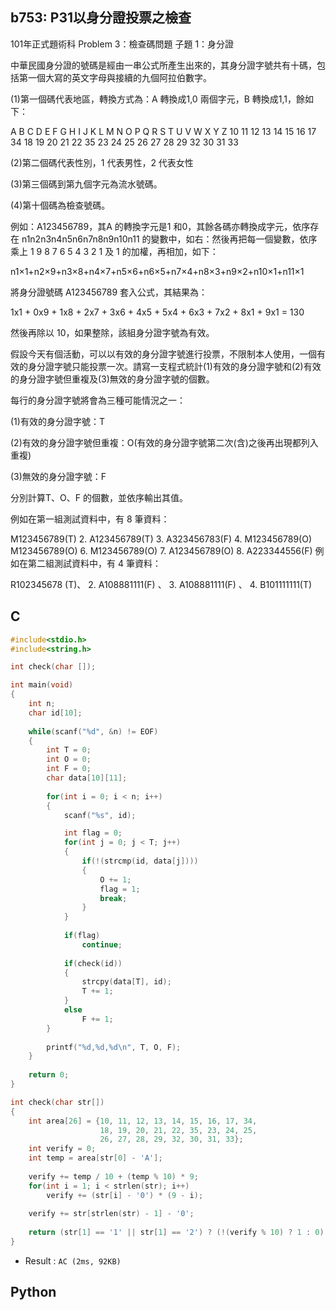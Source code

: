 ## b753: P31以身分證投票之檢查
101年正式題術科 Problem 3：檢查碼問題 子題 1：身分證

中華民國身分證的號碼是經由一串公式所產生出來的，其身分證字號共有十碼，包括第一個大寫的英文字母與接續的九個阿拉伯數字。

(1)第一個碼代表地區，轉換方式為：A 轉換成1,0 兩個字元，B 轉換成1,1，餘如下：

A  B  C  D  E  F  G  H  I  J  K  L  M  N  O  P  Q  R  S  T  U  V  W  X  Y  Z
10 11 12 13 14 15 16 17 34 18 19 20 21 22 35 23 24 25 26 27 28 29 32 30 31 33

(2)第二個碼代表性別，1 代表男性，2 代表女性

(3)第三個碼到第九個字元為流水號碼。

(4)第十個碼為檢查號碼。

例如：A123456789，其A 的轉換字元是1 和0，其餘各碼亦轉換成字元，依序存在 n1n2n3n4n5n6n7n8n9n10n11 的變數中，如右：然後再把每一個變數，依序乘上 1 9 8 7 6 5 4 3 2 1 及 1 的加權，再相加，如下：

n1×1+n2×9+n3×8+n4×7+n5×6+n6×5+n7×4+n8×3+n9×2+n10×1+n11×1

將身分證號碼 A123456789 套入公式，其結果為：

1x1 + 0x9 + 1x8 + 2x7 + 3x6 + 4x5 + 5x4 + 6x3 + 7x2 + 8x1 + 9x1 = 130

然後再除以 10，如果整除，該組身分證字號為有效。

假設今天有個活動，可以以有效的身分證字號進行投票，不限制本人使用，一個有效的身分證字號只能投票一次。請寫一支程式統計(1)有效的身分證字號和(2)有效的身分證字號但重複及(3)無效的身分證字號的個數。

每行的身分證字號將會為三種可能情況之一：

(1)有效的身分證字號：T

(2)有效的身分證字號但重複：O(有效的身分證字號第二次(含)之後再出現都列入重複)

(3)無效的身分證字號：F

分別計算T、O、F 的個數，並依序輸出其值。

例如在第一組測試資料中，有 8 筆資料：

M123456789(T) 2. A123456789(T) 3. A323456783(F)          4. M123456789(O)
M123456789(O) 6. M123456789(O) 7. A123456789(O)          8. A223344556(F)
例如在第二組測試資料中，有 4 筆資料：

R102345678 (T)、 2. A108881111(F) 、 3. A108881111(F) 、   4. B101111111(T)

## C
```C
#include<stdio.h>
#include<string.h>

int check(char []);

int main(void)
{
	int n;
	char id[10];
	
	while(scanf("%d", &n) != EOF)
	{
		int T = 0;
		int O = 0;
		int F = 0;
		char data[10][11];
			
		for(int i = 0; i < n; i++)
		{
			scanf("%s", id);

			int flag = 0;
			for(int j = 0; j < T; j++)
			{
				if(!(strcmp(id, data[j])))
				{
					O += 1;
					flag = 1;
					break;
				}
			}
			
			if(flag)
				continue;
			
			if(check(id))
			{
				strcpy(data[T], id);
				T += 1;
			}
			else
				F += 1;
		}
		
		printf("%d,%d,%d\n", T, O, F);
	}
	
	return 0;
}

int check(char str[])
{
	int area[26] = {10, 11, 12, 13, 14, 15, 16, 17, 34,
	            	18, 19, 20, 21, 22, 35, 23, 24, 25,
					26, 27, 28, 29, 32, 30, 31, 33};
	int verify = 0;
	int temp = area[str[0] - 'A'];
	
	verify += temp / 10 + (temp % 10) * 9;
	for(int i = 1; i < strlen(str); i++)
		verify += (str[i] - '0') * (9 - i);
		
	verify += str[strlen(str) - 1] - '0';
	
	return (str[1] == '1' || str[1] == '2') ? (!(verify % 10) ? 1 : 0) : 0;
}
```
 * Result : `AC (2ms, 92KB)`

## Python
